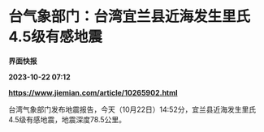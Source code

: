 # 台气象部门：台湾宜兰县近海发生里氏4.5级有感地震
**界面快报**

**2023-10-22 07:12**

**https://www.jiemian.com/article/10265902.html**

台湾气象部门发布地震报告，今天（10月22日）14:52分，宜兰县近海发生里氏4.5级有感地震，地震深度78.5公里。